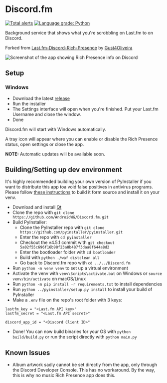 # Discord.fm
[![Total alerts](https://img.shields.io/lgtm/alerts/g/AndroidWG/Discord.fm.svg?logo=lgtm&logoWidth=18)](https://lgtm.com/projects/g/AndroidWG/Discord.fm/alerts/)
[![Language grade: Python](https://img.shields.io/lgtm/grade/python/g/AndroidWG/Discord.fm.svg?logo=lgtm&logoWidth=18)](https://lgtm.com/projects/g/AndroidWG/Discord.fm/context:python)

Background service that shows what you're scrobbling on Last.fm to on Discord.

Forked from [Last.fm-Discord-Rich-Presence](https://github.com/Gust4Oliveira/Last.fm-Discord-Rich-Presence) by [Gust4Oliveira](https://github.com/Gust4Oliveira)

![Screenshot of the app showing Rich Presence info on Discord](https://i.imgur.com/t4TCs0T.png)

## Setup
### Windows
- Download the latest [release](https://github.com/AndroidWG/Discord.fm/releases/latest)
- Run the installer
- The Settings interface will open when you're finished. Put your Last.fm Username and close the window.
- Done

Discord.fm will start with Windows automatically.

A tray icon will appear where you can enable or disable the Rich Presence status, open settings or close the app.

**NOTE:** Automatic updates will be available soon.

## Building/Setting up dev environment
It's highly recommended building your own version of PyInstaller if you want to distribute this app toa void false positives in antivirus programs. Please follow [these instructions](https://stackoverflow.com/a/53705283/8286014) to build it form source and install it on your venv.

- Download and install [Qt](https://www.qt.io/download-qt-installer)
- Clone the repo with `git clone https://github.com/AndroidWG/Discord.fm.git`
- Build PyInstaller:
  - Clone the PyInstaller repo with `git clone https://github.com/pyinstaller/pyinstaller.git`
  - Enter the repo with `cd pyinstaller`
  - Checkout the v4.5.1 commit with `git checkout 5a02f55c696f16b98f23a8b487f3daa8f644a8d2`
  - Enter the bootloader folder with `cd bootloader`
  - Build with `python ./waf distclean all`
  - Go back to Discord.fm repo with `cd ../../Discord.fm`
- Run `python -m venv venv` to set up a virtual environment
- Activate the venv with `venv\Scripts\activate.bat` on Windows or `source venv/bin/activate` on macOS/Linux
- Run `python -m pip install -r requirements.txt` to install dependencies
- Run `python ../pyinstaller/setup.py install` to install your build of PyInstaller
- Make a `.env` file on the repo's root folder with 3 keys:
```
lastfm_key = "<Last.fm API key>"
lastfm_secret = "<Last.fm API secret>"

discord_app_id = "<Discord Client ID>"
```
- Done! You can now build binaries for your OS with `python build/build.py` or run the script directly with `python main.py`

## Known Issues
- Album artwork sadly cannot be set directly from the app, only through the Discord Developer Console. This has no workaround. By the way, this is why no music Rich Presence app does this.
